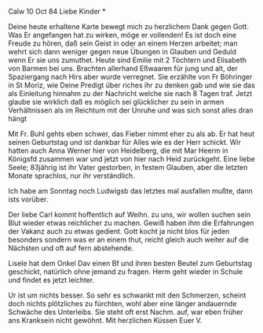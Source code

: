  Calw 10 Oct 84
Liebe Kinder <Marie>*

Deine heute erhaltene Karte bewegt mich zu herzlichem Dank gegen Gott. Was Er angefangen hat zu wirken, möge er vollenden! Es ist doch eine Freude zu hören, daß sein Geist in oder an einem Herzen arbeitet; man wehrt sich dann weniger gegen neue Übungen in Glauben und Geduld wenn Er sie uns zumuthet. 
Heute sind Emilie mit 2 Töchtern und Elisabeth von Barmen bei uns. Brachten allerhand Eßwaaren für jung und alt, der Spaziergang nach Hirs aber wurde verregnet. Sie erzählte von Fr Böhringer in St Moriz, wie Deine Predigt über riches ihr zu denken gab und wie sie das als Einleitung hinnahm zu der Nachricht welche sie nach 8 Tagen traf. Jetzt glaube sie wirklich daß es möglich sei glücklicher zu sein in armen Verhältnissen als im Reichtum mit der Unruhe und was sich sonst alles dran hängt

Mit Fr. Buhl gehts eben schwer, das Fieber nimmt eher zu als ab. Er hat heut seinen Geburtstag und ist dankbar für Alles wie es der Herr schickt. Wir hatten auch Anna Werner hier von Heidelberg, die mit Mar Heerm in Königsfd zusammen war und jetzt von hier nach Heid zurückgeht. Eine liebe Seele; 83jährig ist ihr Vater gestorben, in festem Glauben, aber die letzten Monate sprachlos, nur ihr verständlich.

Ich habe am Sonntag noch Ludwigsb das letztes mal ausfallen mußte, dann ists vorüber.

Der liebe Carl kommt hoffentlich auf Weihn. zu uns, wir wollen suchen sein Blut wieder etwas reichlicher zu machen. Gewiß haben ihm die Erfahrungen der Vakanz auch zu etwas gedient. Gott kocht ja nicht blos für jeden besonders sondern was er an einem thut, reicht gleich auch weiter auf die Nächsten und oft auf fern abstehende.

Lisele hat dem Onkel Dav einen Bf und ihren besten Beutel zum Geburtstag geschickt, natürlich ohne jemand zu fragen. Herm geht wieder in Schule und findet es jetzt leichter.

Ur ist um nichts besser. So sehr es schwankt mit den Schmerzen, scheint doch nichts plötzliches zu fürchten, wohl aber eine länger andauernde Schwäche des Unterleibs. Sie steht oft erst Nachm. auf, war eben früher ans Kranksein nicht gewöhnt. Mit herzlichen Küssen
 Euer V.
